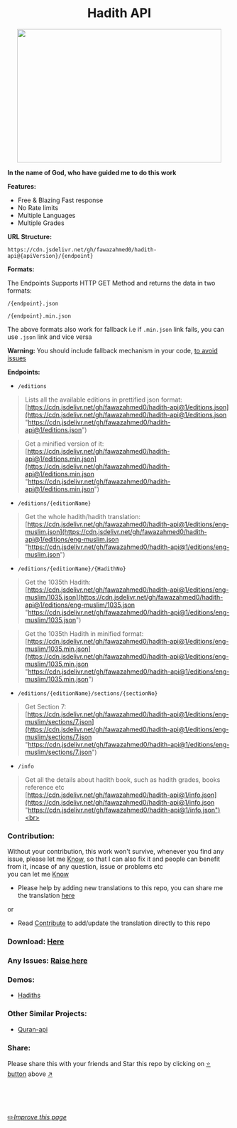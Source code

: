 <h1 align="center">Hadith API</h1>

<p align="center">
  <img width="460" height="300" src="https://github.com/fawazahmed0/hadith-api/raw/1/hadith.jpg">
</p>


**In the name of God, who have guided me to do this work**


**Features:**
- Free & Blazing Fast response
- No Rate limits
- Multiple Languages
- Multiple Grades


**URL Structure:**

`https://cdn.jsdelivr.net/gh/fawazahmed0/hadith-api@{apiVersion}/{endpoint}`

**Formats:**

The Endpoints Supports HTTP GET Method and returns the data in  two formats:

`/{endpoint}.json`

`/{endpoint}.min.json`

The above formats also work for fallback i.e if `.min.json` link fails, you can use `.json` link and vice versa

**Warning:** You should include fallback mechanism in your code, [to avoid issues](https://github.com/fawazahmed0/hadith-api/issues/3)

**Endpoints:**

- `/editions`<br>
> Lists all the available editions in prettified json format:<br>
 [https://cdn.jsdelivr.net/gh/fawazahmed0/hadith-api@1/editions.json](https://cdn.jsdelivr.net/gh/fawazahmed0/hadith-api@1/editions.json "https://cdn.jsdelivr.net/gh/fawazahmed0/hadith-api@1/editions.json") <br>

> Get a minified version of it:<br>
[https://cdn.jsdelivr.net/gh/fawazahmed0/hadith-api@1/editions.min.json](https://cdn.jsdelivr.net/gh/fawazahmed0/hadith-api@1/editions.min.json "https://cdn.jsdelivr.net/gh/fawazahmed0/hadith-api@1/editions.min.json")

- `/editions/{editionName}`<br>
> Get the whole hadith/hadith translation:<br>
[https://cdn.jsdelivr.net/gh/fawazahmed0/hadith-api@1/editions/eng-muslim.json](https://cdn.jsdelivr.net/gh/fawazahmed0/hadith-api@1/editions/eng-muslim.json "https://cdn.jsdelivr.net/gh/fawazahmed0/hadith-api@1/editions/eng-muslim.json") <br>

- `/editions/{editionName}/{HadithNo}` <br>
> Get the 1035th Hadith:<br>
[https://cdn.jsdelivr.net/gh/fawazahmed0/hadith-api@1/editions/eng-muslim/1035.json](https://cdn.jsdelivr.net/gh/fawazahmed0/hadith-api@1/editions/eng-muslim/1035.json "https://cdn.jsdelivr.net/gh/fawazahmed0/hadith-api@1/editions/eng-muslim/1035.json")

> Get the 1035th Hadith in minified format:<br>
[https://cdn.jsdelivr.net/gh/fawazahmed0/hadith-api@1/editions/eng-muslim/1035.min.json](https://cdn.jsdelivr.net/gh/fawazahmed0/hadith-api@1/editions/eng-muslim/1035.min.json "https://cdn.jsdelivr.net/gh/fawazahmed0/hadith-api@1/editions/eng-muslim/1035.min.json")

- `/editions/{editionName}/sections/{sectionNo}` <br>
> Get Section 7:<br>
[https://cdn.jsdelivr.net/gh/fawazahmed0/hadith-api@1/editions/eng-muslim/sections/7.json](https://cdn.jsdelivr.net/gh/fawazahmed0/hadith-api@1/editions/eng-muslim/sections/7.json "https://cdn.jsdelivr.net/gh/fawazahmed0/hadith-api@1/editions/eng-muslim/sections/7.json")


- `/info` <br>
> Get all the details about hadith book, such as hadith grades, books reference etc <br>
[https://cdn.jsdelivr.net/gh/fawazahmed0/hadith-api@1/info.json](https://cdn.jsdelivr.net/gh/fawazahmed0/hadith-api@1/info.json "https://cdn.jsdelivr.net/gh/fawazahmed0/hadith-api@1/info.json")<br>

### Contribution:
Without your contribution, this work won't survive, whenever you find any issue, please let me [Know](https://github.com/fawazahmed0/hadith-api/issues/new "Know"), so that I can also fix it and people can benefit from it, incase of any question, issue or problems etc<br> you can let me [Know](https://github.com/fawazahmed0/hadith-api/issues/new "Know")

- Please help by adding new translations to this repo, you can share me the translation [here](https://github.com/fawazahmed0/hadith-api/issues/new "here")

or
- Read [Contribute](https://github.com/fawazahmed0/hadith-api/blob/1/CONTRIBUTING.md "Contribute") to add/update the translation directly to this repo


### Download: [Here](https://github.com/fawazahmed0/hadith-api/blob/1/download.md)

### Any Issues: [Raise here](https://github.com/fawazahmed0/hadith-api/issues/new "Raise here")

### Demos:
- [Hadiths](https://github.com/fawazahmed0/hadiths)

### Other Similar Projects:
- [Quran-api](https://github.com/fawazahmed0/quran-api)


### Share:
Please share this with your friends and Star this repo by clicking on [:star: button](#) above [:arrow_upper_right:](#)


<br>
<br>
<br>

[:pencil2:*Improve this page*](https://github.com/fawazahmed0/hadith-api/edit/1/README.md)
